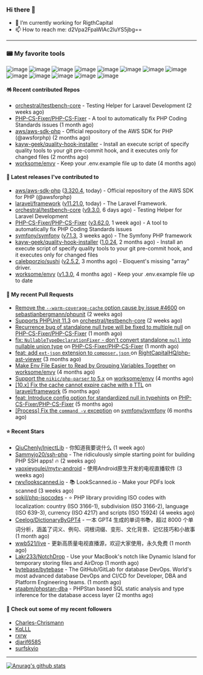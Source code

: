 ### Hi there 👋

- 🔭 I’m currently working for RigthCapital
- 📫 How to reach me: d2Vpa2FpaWlAc2luYS5jbg==

---

### 📟 My favorite tools
![image](https://img.shields.io/badge/Laravel-FF2D20?style=for-the-badge&logo=laravel&logoColor=white)
![image](http://img.shields.io/badge/-PHPStorm-181717?style=for-the-badge&logo=phpstorm&logoColor=white)
![image](https://img.shields.io/badge/Github%20Actions-282a2e?style=for-the-badge&logo=githubactions&logoColor=367cfe)
![image](https://img.shields.io/badge/Jira-0052CC?style=for-the-badge&logo=Jira&logoColor=white)
![image](https://img.shields.io/badge/Sentry-black?style=for-the-badge&logo=Sentry&logoColor=#362D59)
![image](https://img.shields.io/badge/ChatGPT-74aa9c?style=for-the-badge&logo=openai&logoColor=white)
![image](https://img.shields.io/badge/Medium-12100E?style=for-the-badge&logo=medium&logoColor=white)
![image](https://img.shields.io/badge/RSS-FFA500?style=for-the-badge&logo=rss&logoColor=white)
![image](https://img.shields.io/badge/Amazon_AWS-FF9900?style=for-the-badge&logo=amazonaws&logoColor=white)
![image](https://img.shields.io/badge/Slack-4A154B?style=for-the-badge&logo=slack&logoColor=white)
![image](https://img.shields.io/badge/Zoom-2D8CFF?style=for-the-badge&logo=zoom&logoColor=white)
![image](https://img.shields.io/badge/Netflix-E50914?style=for-the-badge&logo=netflix&logoColor=white)
![image](https://img.shields.io/badge/Spotify-1ED760?&style=for-the-badge&logo=spotify&logoColor=white)

#### 🪅 Recent contributed Repos

- [orchestral/testbench-core](https://github.com/orchestral/testbench-core) - Testing Helper for Laravel Development (2 weeks ago)
- [PHP-CS-Fixer/PHP-CS-Fixer](https://github.com/PHP-CS-Fixer/PHP-CS-Fixer) - A tool to automatically fix PHP Coding Standards issues (1 month ago)
- [aws/aws-sdk-php](https://github.com/aws/aws-sdk-php) - Official repository of the AWS SDK for PHP (@awsforphp) (2 months ago)
- [kayw-geek/quality-hook-installer](https://github.com/kayw-geek/quality-hook-installer) - Install an execute script of specify quality tools to your git pre-commit hook, and it executes only for changed files (2 months ago)
- [worksome/envy](https://github.com/worksome/envy) - Keep your .env.example file up to date (4 months ago)

#### 🔭 Latest releases I've contributed to

- [aws/aws-sdk-php](https://github.com/aws/aws-sdk-php) ([3.320.4](https://github.com/aws/aws-sdk-php/releases/tag/3.320.4), today) - Official repository of the AWS SDK for PHP (@awsforphp)
- [laravel/framework](https://github.com/laravel/framework) ([v11.21.0](https://github.com/laravel/framework/releases/tag/v11.21.0), today) - The Laravel Framework.
- [orchestral/testbench-core](https://github.com/orchestral/testbench-core) ([v9.3.0](https://github.com/orchestral/testbench-core/releases/tag/v9.3.0), 6 days ago) - Testing Helper for Laravel Development
- [PHP-CS-Fixer/PHP-CS-Fixer](https://github.com/PHP-CS-Fixer/PHP-CS-Fixer) ([v3.62.0](https://github.com/PHP-CS-Fixer/PHP-CS-Fixer/releases/tag/v3.62.0), 1 week ago) - A tool to automatically fix PHP Coding Standards issues
- [symfony/symfony](https://github.com/symfony/symfony) ([v7.1.3](https://github.com/symfony/symfony/releases/tag/v7.1.3), 3 weeks ago) - The Symfony PHP framework
- [kayw-geek/quality-hook-installer](https://github.com/kayw-geek/quality-hook-installer) ([1.0.24](https://github.com/kayw-geek/quality-hook-installer/releases/tag/1.0.24), 2 months ago) - Install an execute script of specify quality tools to your git pre-commit hook, and it executes only for changed files
- [calebporzio/sushi](https://github.com/calebporzio/sushi) ([v2.5.2](https://github.com/calebporzio/sushi/releases/tag/v2.5.2), 3 months ago) - Eloquent&#39;s missing &#34;array&#34; driver.
- [worksome/envy](https://github.com/worksome/envy) ([v1.3.0](https://github.com/worksome/envy/releases/tag/v1.3.0), 4 months ago) - Keep your .env.example file up to date

#### 🔨 My recent Pull Requests

- [Remove the `--warm-coverage-cache` option cause by issue #4600](https://github.com/sebastianbergmann/phpunit/pull/5911) on [sebastianbergmann/phpunit](https://github.com/sebastianbergmann/phpunit) (2 weeks ago)
- [Supports PHPUnit 11.3](https://github.com/orchestral/testbench-core/pull/220) on [orchestral/testbench-core](https://github.com/orchestral/testbench-core) (2 weeks ago)
- [Recurrence bug of standalone null type will be fixed to multiple null](https://github.com/PHP-CS-Fixer/PHP-CS-Fixer/pull/8099) on [PHP-CS-Fixer/PHP-CS-Fixer](https://github.com/PHP-CS-Fixer/PHP-CS-Fixer) (1 month ago)
- [fix: `NullableTypeDeclarationFixer` - don&#39;t convert standalone `null` into nullable union type](https://github.com/PHP-CS-Fixer/PHP-CS-Fixer/pull/8098) on [PHP-CS-Fixer/PHP-CS-Fixer](https://github.com/PHP-CS-Fixer/PHP-CS-Fixer) (1 month ago)
- [feat: add `ext-json` extension to `composer.json` ](https://github.com/RightCapitalHQ/php-ast-viewer/pull/9) on [RightCapitalHQ/php-ast-viewer](https://github.com/RightCapitalHQ/php-ast-viewer) (3 months ago)
- [Make Env File Easier to Read by Grouping Variables Together](https://github.com/worksome/envy/pull/44) on [worksome/envy](https://github.com/worksome/envy) (4 months ago)
- [Support the `nikic/php-parser` to 5.x](https://github.com/worksome/envy/pull/41) on [worksome/envy](https://github.com/worksome/envy) (4 months ago)
- [[10.x] Fix the cache cannot expire cache with `0` TTL](https://github.com/laravel/framework/pull/50359) on [laravel/framework](https://github.com/laravel/framework) (5 months ago)
- [feat: Introduce config option for standardized null in typehints](https://github.com/PHP-CS-Fixer/PHP-CS-Fixer/pull/7860) on [PHP-CS-Fixer/PHP-CS-Fixer](https://github.com/PHP-CS-Fixer/PHP-CS-Fixer) (5 months ago)
- [[Process] Fix the `command -v` exception](https://github.com/symfony/symfony/pull/54006) on [symfony/symfony](https://github.com/symfony/symfony) (6 months ago)

#### ⭐ Recent Stars

- [QiuChenly/InjectLib](https://github.com/QiuChenly/InjectLib) - 你知道我要说什么 (1 week ago)
- [Sammyjo20/ssh-php](https://github.com/Sammyjo20/ssh-php) - The ridiculously simple starting point for building PHP SSH apps! 🔥 (2 weeks ago)
- [yaoxieyoulei/mytv-android](https://github.com/yaoxieyoulei/mytv-android) - 使用Android原生开发的电视直播软件 (3 weeks ago)
- [rwv/lookscanned.io](https://github.com/rwv/lookscanned.io) - 📚 LookScanned.io - Make your PDFs look scanned (3 weeks ago)
- [sokil/php-isocodes](https://github.com/sokil/php-isocodes) - :star: PHP library providing ISO codes with localization: country (ISO 3166-1), subdivision (ISO 3166-2), language (ISO 639-3), currency (ISO 4217) and scripts (ISO 15924) (4 weeks ago)
- [Ceelog/DictionaryByGPT4](https://github.com/Ceelog/DictionaryByGPT4) - 一本 GPT4 生成的单词书📚，超过 8000 个单词分析，涵盖了词义、例句、词根词缀、变形、文化背景、记忆技巧和小故事 (1 month ago)
- [wwb521/live](https://github.com/wwb521/live) - 更新高质量电视直播源，欢迎大家使用，永久免费 (1 month ago)
- [Lakr233/NotchDrop](https://github.com/Lakr233/NotchDrop) - Use your MacBook&#39;s notch like Dynamic Island for temporary storing files and AirDrop (1 month ago)
- [bytebase/bytebase](https://github.com/bytebase/bytebase) - The GitHub/GitLab for database DevOps. World&#39;s most advanced database DevOps and CI/CD for Developer, DBA and Platform Engineering teams. (1 month ago)
- [staabm/phpstan-dba](https://github.com/staabm/phpstan-dba) - PHPStan based SQL static analysis and type inference for the database access layer (2 months ago)

#### 👯 Check out some of my recent followers

- [Charles-Chrismann](https://github.com/Charles-Chrismann)
- [KqLLL](https://github.com/KqLLL)
- [rxrw](https://github.com/rxrw)
- [djarif6585](https://github.com/djarif6585)
- [surfskyio](https://github.com/surfskyio)


---



[![Anurag's github stats](https://github-readme-stats.vercel.app/api?username=kayw-geek&show_icons=true&theme=onedark)](https://github.com/kayw-geek)
